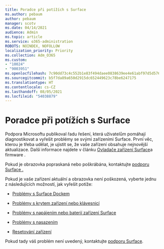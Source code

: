 ```yaml
---
title: Poradce při potížích s Surface
ms.author: pebaum
author: pebaum
manager: scotv
ms.date: 04/14/2021
audience: Admin
ms.topic: article
ms.service: o365-administration
ROBOTS: NOINDEX, NOFOLLOW
localization_priority: Priority
ms.collection: Adm_O365
ms.custom:
- "10024"
- "9003951"
ms.openlocfilehash: 7c90dd73c4c552b1e83f494daee0838639ee4e61abf97d5d576f88ded9a4c631
ms.sourcegitcommit: b5f7da89a650d2915dc652449623c78be6247175
ms.translationtype: HT
ms.contentlocale: cs-CZ
ms.lasthandoff: 08/05/2021
ms.locfileid: "54038879"
---
```

# <a name="troubleshoot-surface"></a>Poradce při potížích s Surface

Podpora Microsoftu publikoval řadu řešení, která uživatelům pomáhají diagnostikovat a vyřešit problémy se svými zařízeními Surface. První věc, kterou je třeba udělat, je ujistit se, že vaše zařízení obsahuje nejnovější aktualizace. Další informace najdete v článku [Ovladače zařízení Surface](https://docs.microsoft.com/surface/support-solutions-surface#surface-drivers-and-firmware)a firmware .

Pokud je obrazovka popraskaná nebo poškrábána, kontaktujte [podporu Surface .](https://docs.microsoft.com/surface/contact-surface-support?tabs=online)

Pokud je vaše zařízení aktuální a obrazovka není poškozená, vyberte jednu z následujících možností, jak vyřešit potíže:
 
- [Problémy s Surface Dockem](https://docs.microsoft.com/surface/support-solutions-surface#surface-dock-issues)
 
- [Problémy s krytem zařízení nebo klávesnicí](https://support.microsoft.com/sbs/surface/troubleshoot-your-surface-type-cover-or-keyboard-5b7ed1a7-bedd-5164-94a7-87f8e95df3fe?)
 
- [Problémy s napájením nebo baterií zařízení Surface](https://docs.microsoft.com/surface/support-solutions-surface#surface-power-or-battery-issues)
 
- [Problémy s nasazením](https://docs.microsoft.com/surface/support-solutions-surface#deployment-issues)
 
- [Resetování zařízení](https://docs.microsoft.com/surface/support-solutions-surface#reset-device)

Pokud tady váš problém není uvedený, kontaktujte [podporu Surface](https://docs.microsoft.com/surface/contact-surface-support?tabs=online).

